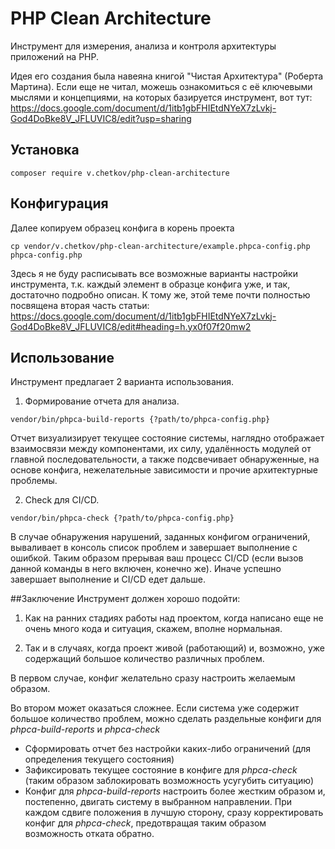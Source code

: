 # PHP Clean Architecture
Инструмент для измерения, анализа и контроля архитектуры приложений на PHP.

Идея его создания была навеяна книгой "Чистая Архитектура" (Роберта Мартина). 
Если еще не читал, можешь ознакомиться с её ключевыми мыслями и концепциями, 
на которых базируется инструмент, вот тут: https://docs.google.com/document/d/1itb1gbFHIEtdNYeX7zLvkj-God4DoBke8V_JFLUVIC8/edit?usp=sharing

## Установка
```shell script
composer require v.chetkov/php-clean-architecture
```

## Конфигурация
Далее копируем образец конфига в корень проекта
```shell script
cp vendor/v.chetkov/php-clean-architecture/example.phpca-config.php phpca-config.php
```
Здесь я не буду расписывать все возможные варианты настройки инструмента, т.к. каждый элемент в образце 
конфига уже, и так, достаточно подробно описан. К тому же, этой теме почти полностью посвящена вторая часть статьи:
https://docs.google.com/document/d/1itb1gbFHIEtdNYeX7zLvkj-God4DoBke8V_JFLUVIC8/edit#heading=h.yx0f07f20mw2

## Использование
Инструмент предлагает 2 варианта использования.

1. Формирование отчета для анализа.
```shell script
vendor/bin/phpca-build-reports {?path/to/phpca-config.php}
```
Отчет визуализирует текущее состояние системы, наглядно отображает взаимосвязи между компонентами, их силу, удалённость 
модулей от главной последовательности, а также подсвечивает обнаруженные, на основе конфига, нежелательные зависимости 
и прочие архитектурные проблемы.
 
2. Check для CI/CD.
```shell script
vendor/bin/phpca-check {?path/to/phpca-config.php}
```
В случае обнаружения нарушений, заданных конфигом ограничений, вываливает в консоль список проблем и завершает выполнение 
с ошибкой. Таким образом прерывая ваш процесс CI/CD (если вызов данной команды в него включен, конечно же).
Иначе успешно завершает выполнение и CI/CD едет дальше.

##Заключение
Инструмент должен хорошо подойти:
1. Как на ранних стадиях работы над проектом, когда написано еще не очень много кода и 
ситуация, скажем, вполне нормальная.

2. Так и в случаях, когда проект живой (работающий) и, возможно, уже содержащий большое количество различных проблем.

В первом случае, конфиг желательно сразу настроить желаемым образом.

Во втором может оказаться сложнее. Если система уже содержит большое количество проблем, можно сделать раздельные конфиги для _phpca-build-reports_ и _phpca-check_
- Сформировать отчет без настройки каких-либо ограничений (для определения текущего состояния)
- Зафиксировать текущее состояние в конфиге для _phpca-check_ (таким образом заблокировать возможность усугубить ситуацию) 
- Конфиг для _phpca-build-reports_ настроить более жестким образом и, постепенно, двигать систему в выбранном направлении. 
При каждом сдвиге положения в лучшую сторону, сразу корректировать конфиг для _phpca-check_, предотвращая таким образом 
возможность отката обратно.
